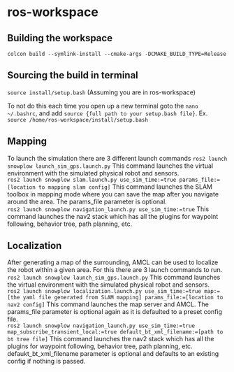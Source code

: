 # ros-workspace

## Building the workspace
```colcon build --symlink-install --cmake-args -DCMAKE_BUILD_TYPE=Release```

## Sourcing the build in terminal
```source install/setup.bash``` (Assuming you are in ros-workspace) 
</br>

To not do this each time you open up a new terminal goto the 
```nano ~/.bashrc```, and add ```source {full path to your setup.bash file}```. Ex. ```source /home/ros-workspace/install/setup.bash```

## Mapping
To launch the simulation there are 3 different launch commands
```ros2 launch snowplow launch_sim_gps.launch.py```
This command launches the virtual environment with the simulated physical robot and sensors. </br>
```ros2 launch snowplow slam.launch.py use_sim_time:=true params_file:=[location to mapping slam config]``` 
This command launches the SLAM toolbox in mapping mode where you can save the map after you navigate around the area. The params_file parameter is optional. </br>
```ros2 launch snowplow navigation_launch.py use_sim_time:=true```
This command launches the nav2 stack which has all the plugins for waypoint following, behavior tree, path planning, etc.

## Localization
After generating a map of the surrounding, AMCL can be used to localize the robot within a given area. For this
there are 3 launch commands to run.
```ros2 launch snowplow launch_sim_gps.launch.py```
This command launches the virtual environment with the simulated physical robot and sensors. </br>
```ros2 launch snowplow localization.launch.py use_sim_time:=true map:=[the yaml file generated from SLAM mapping] params_file:=[location to nav2 config]``` 
This command launches the map server and AMCL. The params_file parameter is optional again as it is defaulted to a
preset config file. </br>
```ros2 launch snowplow navigation_launch.py use_sim_time:=true map_subscribe_transient_local:=true default_bt_xml_filename:=[path to bt tree file]```
This command launches the nav2 stack which has all the plugins for waypoint following, behavior tree, path planning, etc. defaukt_bt_xml_filename parameter is optional and defaults to an existing config if nothing is passed.
